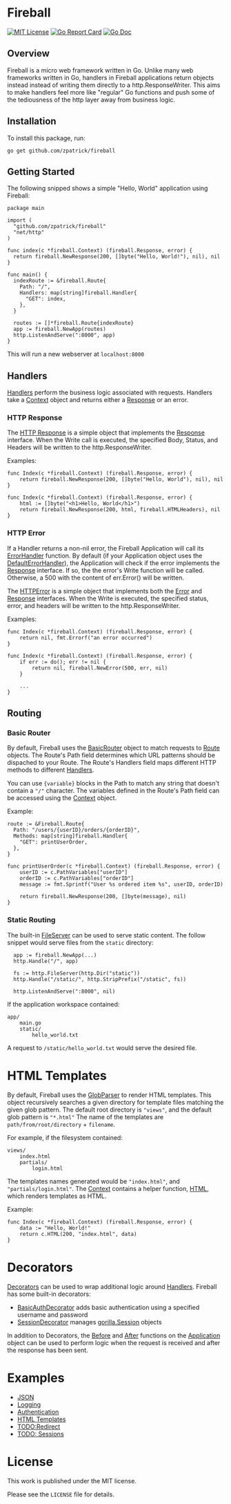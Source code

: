 # Fireball

[![MIT License](https://img.shields.io/badge/license-MIT-blue.svg)](https://github.com/zpatrick/fireball/blob/master/LICENSE)
[![Go Report Card](https://goreportcard.com/badge/github.com/zpatrick/fireball)](https://goreportcard.com/report/github.com/zpatrick/fireball)
[![Go Doc](https://godoc.org/github.com/zpatrick/fireball?status.svg)](https://godoc.org/github.com/zpatrick/fireball)


## Overview
Fireball is a micro web framework written in Go. 
Unlike many web frameworks written in Go, handlers in Fireball applications return objects instead instead of writing them directly to a http.ResponseWriter. 
This aims to make handlers feel more like "regular" Go functions and push some of the tediousness of the http layer away from business logic.

## Installation
To install this package, run:
```
go get github.com/zpatrick/fireball
```

## Getting Started
The following snipped shows a simple "Hello, World" application using Fireball:
```
package main

import (
  "github.com/zpatrick/fireball"
  "net/http"
)

func index(c *fireball.Context) (fireball.Response, error) {
  return fireball.NewResponse(200, []byte("Hello, World!"), nil), nil
}

func main() {
  indexRoute := &fireball.Route{
    Path: "/",
    Handlers: map[string]fireball.Handler{
      "GET": index,
    },
  }

  routes := []*fireball.Route{indexRoute}
  app := fireball.NewApp(routes)
  http.ListenAndServe(":8000", app)
}
```

This will run a new webserver at `localhost:8000`

## Handlers
[Handlers](https://godoc.org/github.com/zpatrick/fireball#Handler) perform the business logic associated with requests. 
Handlers take a [Context](https://godoc.org/github.com/zpatrick/fireball#Context) object and returns either a [Response](https://godoc.org/github.com/zpatrick/fireball#Response) or an error.

### HTTP Response
The [HTTP Response](https://godoc.org/github.com/zpatrick/fireball#HTTPResponse) is a simple object that implements the [Response](https://godoc.org/github.com/zpatrick/fireball#Response) interface. 
When the Write call is executed, the specified Body, Status, and Headers will be written to the http.ResponseWriter.

Examples:
```
func Index(c *fireball.Context) (fireball.Response, error) {
    return fireball.NewResponse(200, []byte("Hello, World"), nil), nil
}
```

```
func Index(c *fireball.Context) (fireball.Response, error) {
    html := []byte("<h1>Hello, World</h1>")
    return fireball.NewResponse(200, html, fireball.HTMLHeaders), nil
}
```

### HTTP Error
If a Handler returns a non-nil error, the Fireball Application will call its [ErrorHandler](https://godoc.org/github.com/zpatrick/fireball#App) function. 
By default (if your Application object uses the [DefaultErrorHandler](https://godoc.org/github.com/zpatrick/fireball#DefaultErrorHandler)), the Application will check if the error implements the [Response](https://godoc.org/github.com/zpatrick/fireball#Response) interface. 
If so, the the error's Write function will be called. 
Otherwise, a 500 with the content of err.Error() will be written. 

The [HTTPError](https://godoc.org/github.com/zpatrick/fireball#HTTPError) is a simple object that implements both the [Error](https://golang.org/pkg/builtin/#error) and [Response](https://godoc.org/github.com/zpatrick/fireball#Response) interfaces. 
When the Write is executed, the specified status, error, and headers will be written to the http.ResponseWriter. 

Examples:
```
func Index(c *fireball.Context) (fireball.Response, error) {
    return nil, fmt.Errorf("an error occurred")
}
```
```
func Index(c *fireball.Context) (fireball.Response, error) {
    if err := do(); err != nil {
        return nil, fireball.NewError(500, err, nil)
    }
    
    ...
}
```

## Routing

### Basic Router
By default, Fireball uses the [BasicRouter](https://godoc.org/github.com/zpatrick/fireball#BasicRouter) object to match requests to [Route](https://godoc.org/github.com/zpatrick/fireball#Route) objects.
The Route's Path field determines which URL patterns should be dispached to your Route. 
The Route's Handlers field maps different HTTP methods to different [Handlers](https://godoc.org/github.com/zpatrick/fireball#Handler).

You can use `{variable}` blocks in the Path to match any string that doesn't contain a `"/"` character.
The variables defined in the Route's Path field can be accessed using the [Context](https://godoc.org/github.com/zpatrick/fireball#Context) object.

Example:
```
route := &Fireball.Route{
  Path: "/users/{userID}/orders/{orderID}",
  Methods: map[string]fireball.Handler{
    "GET": printUserOrder,
  },
}

func printUserOrder(c *fireball.Context) (fireball.Response, error) {
    userID := c.PathVariables["userID"]
    orderID := c.PathVariables["orderID"]
    message := fmt.Sprintf("User %s ordered item %s", userID, orderID)
    
    return fireball.NewResponse(200, []byte(message), nil)
}
```

### Static Routing
The built-in [FileServer](https://golang.org/pkg/net/http/#FileServer) can be used to serve static content.
The follow snippet would serve files from the `static` directory:
```
  app := fireball.NewApp(...)
  http.Handle("/", app)

  fs := http.FileServer(http.Dir("static"))
  http.Handle("/static/", http.StripPrefix("/static", fs))
  
  http.ListenAndServe(":8000", nil)
```

If the application workspace contained:
```
app/
    main.go
    static/
        hello_world.txt
```

A request to `/static/hello_world.txt` would serve the desired file.


# HTML Templates
By default, Fireball uses the [GlobParser](https://godoc.org/github.com/zpatrick/fireball#GlobParser) to render HTML templates. 
This object recursively searches a given directory for template files matching the given glob pattern. 
The default root directory is `"views"`, and the default glob pattern is `"*.html"`
The name of the templates are `path/from/root/directory` + `filename`. 

For example, if the filesystem contained:
```
views/
    index.html
    partials/
        login.html
```

The templates names generated would be `"index.html"`, and `"partials/login.html"`.
The [Context](https://godoc.org/github.com/zpatrick/fireball#Context) contains a helper function, [HTML](https://godoc.org/github.com/zpatrick/fireball#Context.HTML), which renders templates as HTML.

Example:
```
func Index(c *fireball.Context) (fireball.Response, error) {
    data := "Hello, World!"
    return c.HTML(200, "index.html", data)
}
```

# Decorators
[Decorators](https://godoc.org/github.com/zpatrick/fireball#Decorator) can be used to wrap additional logic around [Handlers](https://godoc.org/github.com/zpatrick/fireball#Handler). 
Fireball has some built-in decorators:
* [BasicAuthDecorator](https://godoc.org/github.com/zpatrick/fireball#BasicAuthDecorator) adds basic authentication using a specified username and password
* [SessionDecorator](https://godoc.org/github.com/zpatrick/fireball#SessionDecorator) manages [gorilla.Session](http://www.gorillatoolkit.org/pkg/sessions#Session) objects

In addition to Decorators, the [Before](https://godoc.org/github.com/zpatrick/fireball#App) and [After](https://godoc.org/github.com/zpatrick/fireball#App) functions on the [Application](https://godoc.org/github.com/zpatrick/fireball#App) object can be used to perform logic when the request is received and after the response has been sent. 

# Examples
* [JSON](https://github.com/zpatrick/fireball/tree/master/examples/api)
* [Logging](https://github.com/zpatrick/fireball/tree/master/examples/blog)
* [Authentication](https://github.com/zpatrick/fireball/tree/master/examples/blog)
* [HTML Templates](https://github.com/zpatrick/fireball/tree/master/examples/blog)
* [TODO:Redirect](#)
* [TODO: Sessions](#)

# License
This work is published under the MIT license.

Please see the `LICENSE` file for details.